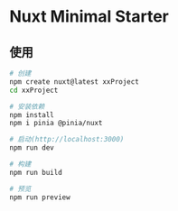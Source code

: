 # Nuxt Minimal Starter

## 使用
```sh
# 创建
npm create nuxt@latest xxProject
cd xxProject

# 安装依赖
npm install
npm i pinia @pinia/nuxt

# 启动(http://localhost:3000)
npm run dev

# 构建
npm run build

# 预览
npm run preview
```